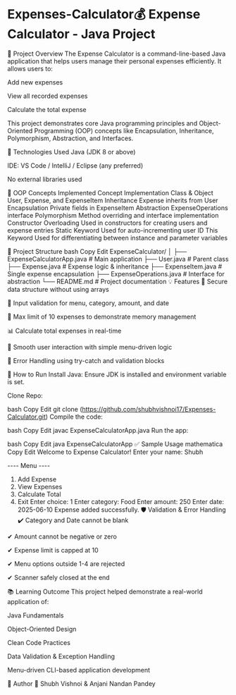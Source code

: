 # Expenses-Calculator💰 Expense Calculator - Java Project
📌 Project Overview
The Expense Calculator is a command-line-based Java application that helps users manage their personal expenses efficiently. It allows users to:

Add new expenses

View all recorded expenses

Calculate the total expense

This project demonstrates core Java programming principles and Object-Oriented Programming (OOP) concepts like Encapsulation, Inheritance, Polymorphism, Abstraction, and Interfaces.

🔧 Technologies Used
Java (JDK 8 or above)

IDE: VS Code / IntelliJ / Eclipse (any preferred)

No external libraries used

🧠 OOP Concepts Implemented
Concept	Implementation
Class & Object	User, Expense, and ExpenseItem
Inheritance	Expense inherits from User
Encapsulation	Private fields in ExpenseItem
Abstraction	ExpenseOperations interface
Polymorphism	Method overriding and interface implementation
Constructor Overloading	Used in constructors for creating users and expense entries
Static Keyword	Used for auto-incrementing user ID
This Keyword	Used for differentiating between instance and parameter variables

📂 Project Structure
bash
Copy
Edit
ExpenseCalculator/
│
├── ExpenseCalculatorApp.java      # Main application
├── User.java                      # Parent class
├── Expense.java                   # Expense logic & inheritance
├── ExpenseItem.java               # Single expense encapsulation
├── ExpenseOperations.java         # Interface for abstraction
└── README.md                      # Project documentation
💡 Features
🔐 Secure data structure without using arrays

🎯 Input validation for menu, category, amount, and date

📑 Max limit of 10 expenses to demonstrate memory management

📊 Calculate total expenses in real-time

🧵 Smooth user interaction with simple menu-driven logic

🚫 Error Handling using try-catch and validation blocks

📌 How to Run
Install Java: Ensure JDK is installed and environment variable is set.

Clone Repo:

bash
Copy
Edit
git clone (https://github.com/shubhvishnoi17/Expenses-Calculator.git)
Compile the code:

bash
Copy
Edit
javac ExpenseCalculatorApp.java
Run the app:

bash
Copy
Edit
java ExpenseCalculatorApp
✅ Sample Usage
mathematica
Copy
Edit
Welcome to Expense Calculator!
Enter your name: Shubh

---- Menu ----
1. Add Expense
2. View Expenses
3. Calculate Total
4. Exit
Enter choice: 1
Enter category: Food
Enter amount: 250
Enter date: 2025-06-10
Expense added successfully.
🛡 Validation & Error Handling
✔ Category and Date cannot be blank

✔ Amount cannot be negative or zero

✔ Expense limit is capped at 10

✔ Menu options outside 1-4 are rejected

✔ Scanner safely closed at the end

📚 Learning Outcome
This project helped demonstrate a real-world application of:

Java Fundamentals

Object-Oriented Design

Clean Code Practices

Data Validation & Exception Handling

Menu-driven CLI-based application development

📌 Author
👤 Shubh Vishnoi & Anjani Nandan Pandey
